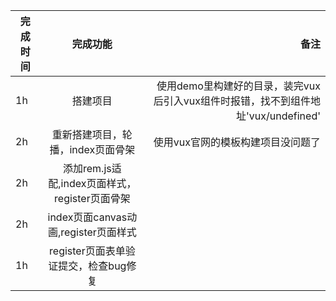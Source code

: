|完成时间 |  完成功能|备注|
|- | :-: | -: |
|1h |搭建项目|使用demo里构建好的目录，装完vux后引入vux组件时报错，找不到组件地址'vux/undefined'|
|2h |重新搭建项目，轮播，index页面骨架|使用vux官网的模板构建项目没问题了|
|2h|添加rem.js适配,index页面样式，register页面骨架||
|2h|index页面canvas动画,register页面样式||
|1h|register页面表单验证提交，检查bug修复||
